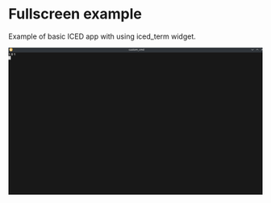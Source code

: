 # Fullscreen example

Example of basic ICED app with using iced_term widget.

![screenshot](./assets/screenshot.png)
